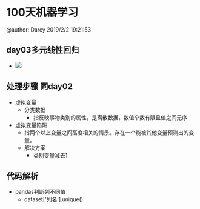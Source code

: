 # 100天机器学习
@author: Darcy
2019/2/2 19:21:53 

## day03多元线性回归
- ![](https://i.imgur.com/YMmdfWx.png)

## 处理步骤 同day02
- 虚拟变量
	- 分类数据
		- 指反映事物类别的属性，是离散数据，数值个数有限且值之间无序
- 虚拟变量陷阱
	- 指两个以上变量之间高度相关的情景。存在一个能被其他变量预测出的变量。
	- 解决方案
		- 类别变量减去1

## 代码解析
- pandas判断列不同值
	- dataset['列名'].unique()